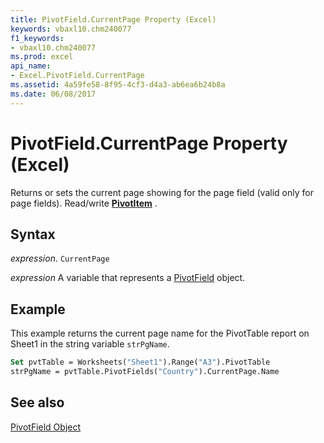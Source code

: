```yaml
---
title: PivotField.CurrentPage Property (Excel)
keywords: vbaxl10.chm240077
f1_keywords:
- vbaxl10.chm240077
ms.prod: excel
api_name:
- Excel.PivotField.CurrentPage
ms.assetid: 4a59fe58-8f95-4cf3-d4a3-ab6ea6b24b8a
ms.date: 06/08/2017
---
```



# PivotField.CurrentPage Property (Excel)

Returns or sets the current page showing for the page field (valid only for page fields). Read/write  **[PivotItem](Excel.PivotItem.md)** .


## Syntax

 _expression_. `CurrentPage`

 _expression_ A variable that represents a [PivotField](Excel.PivotField.md) object.


## Example

This example returns the current page name for the PivotTable report on Sheet1 in the string variable  `strPgName`.


```vb
Set pvtTable = Worksheets("Sheet1").Range("A3").PivotTable 
strPgName = pvtTable.PivotFields("Country").CurrentPage.Name
```


## See also


[PivotField Object](Excel.PivotField.md)

